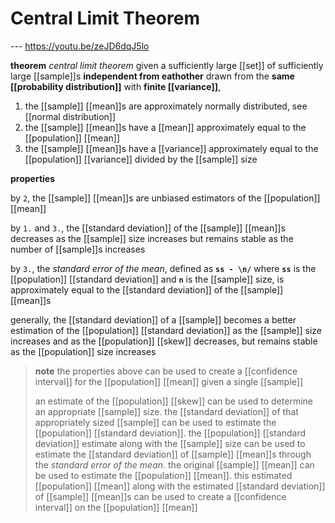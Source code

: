 # Central Limit Theorem

--- <https://youtu.be/zeJD6dqJ5lo>

**theorem** _central limit theorem_ given a sufficiently large [[set]] of sufficiently large [[sample]]s **independent from eathother** drawn from the **same [[probability distribution]]** with **finite [[variance]]**,

1. the [[sample]] [[mean]]s are approximately normally distributed, see [[normal distribution]]
2. the [[sample]] [[mean]]s have a [[mean]] approximately equal to the [[population]] [[mean]]
3. the [[sample]] [[mean]]s have a [[variance]] approximately equal to the [[population]] [[variance]] divided by the [[sample]] size

**properties**

by `2`, the [[sample]] [[mean]]s are unbiased estimators of the [[population]] [[mean]]

by `1.` and `3.`, the [[standard deviation]] of the [[sample]] [[mean]]s decreases as the [[sample]] size increases but remains stable as the number of [[sample]]s increases

by `3.`, the _standard error of the mean_, defined as **`ss - \n/`** where **`ss`** is the [[population]] [[standard deviation]] and **`n`** is the [[sample]] size, is approximately equal to the [[standard deviation]] of the [[sample]] [[mean]]s

generally, the [[standard deviation]] of a [[sample]] becomes a better estimation of the [[population]] [[standard deviation]] as the [[sample]] size increases and as the [[population]] [[skew]] decreases, but remains stable as the [[population]] size increases

> **note** the properties above can be used to create a [[confidence interval]] for the [[population]] [[mean]] given a single [[sample]]
>
> an estimate of the [[population]] [[skew]] can be used to determine an appropriate [[sample]] size. the [[standard deviation]] of that appropriately sized [[sample]] can be used to estimate the [[population]] [[standard deviation]]. the [[population]] [[standard deviation]] estimate along with the [[sample]] size can be used to estimate the [[standard deviation]] of [[sample]] [[mean]]s through the _standard error of the mean_. the original [[sample]] [[mean]] can be used to estimate the [[population]] [[mean]]. this estimated [[population]] [[mean]] along with the estimated [[standard deviation]] of [[sample]] [[mean]]s can be used to create a [[confidence interval]] on the [[population]] [[mean]]
